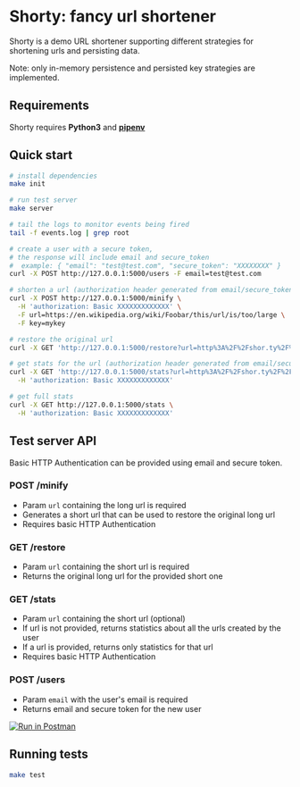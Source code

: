 # Shorty: fancy url shortener

Shorty is a demo URL shortener supporting different strategies for shortening urls and
persisting data.

Note: only in-memory persistence and persisted key strategies are implemented.

## Requirements

Shorty requires **Python3** and [ **pipenv** ](https://github.com/pypa/pipenv)

## Quick start

```sh
# install dependencies
make init

# run test server
make server

# tail the logs to monitor events being fired
tail -f events.log | grep root

# create a user with a secure token,
# the response will include email and secure_token
#  example: { "email": "test@test.com", "secure_token": "XXXXXXXX" }
curl -X POST http://127.0.0.1:5000/users -F email=test@test.com

# shorten a url (authorization header generated from email/secure_token)
curl -X POST http://127.0.0.1:5000/minify \
  -H 'authorization: Basic XXXXXXXXXXXXX' \
  -F url=https://en.wikipedia.org/wiki/Foobar/this/url/is/too/large \
  -F key=mykey

# restore the original url
curl -X GET 'http://127.0.0.1:5000/restore?url=http%3A%2F%2Fshor.ty%2F%2Fmykey'

# get stats for the url (authorization header generated from email/secure_token)
curl -X GET 'http://127.0.0.1:5000/stats?url=http%3A%2F%2Fshor.ty%2F%2Fmykey' \
  -H 'authorization: Basic XXXXXXXXXXXXX'

# get full stats
curl -X GET http://127.0.0.1:5000/stats \
  -H 'authorization: Basic XXXXXXXXXXXXX'

```

## Test server API

Basic HTTP Authentication can be provided using email and secure token.

### POST /minify

 - Param `url` containing the long url is required
 - Generates a short url that can be used to restore the original long url
 - Requires basic HTTP Authentication

### GET /restore

 - Param `url` containing the short url is required
 - Returns the original long url for the provided short one

### GET /stats

 - Param `url` containing the short url (optional)
 - If url is not provided, returns statistics about all the urls created by the user
 - If a url is provided, returns only statistics for that url
 - Requires basic HTTP Authentication

### POST /users

 - Param `email` with the user's email is required
 - Returns email and secure token for the new user



 [![Run in Postman](https://run.pstmn.io/button.svg)](https://app.getpostman.com/run-collection/1617b072c4d5b107258f)

## Running tests

```sh
make test
```
